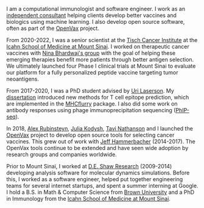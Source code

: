 I am a computational immunologist and software engineer. I work as an
[independent consultant](https://inferenceprojects.com) helping clients
develop better vaccines and biologics using machine learning. I also develop
open source software, often as part of the [OpenVax](https://github.com/openvax) project.

From 2020-2022, I was a senior scientist at the [Tisch Cancer Institute](https://icahn.mssm.edu/research/tisch) at
the [Icahn School of Medicine at Mount Sinai](https://icahn.mssm.edu/). I worked on
therapeutic cancer vaccines with [Nina Bhardwaj's group](https://icahn.mssm.edu/profiles/nina-bhardwaj) 
with the goal of helping these emerging therapies benefit more patients
through better antigen selection. We ultimately launched four Phase I clinical
trials at Mount Sinai to evaluate our platform for a fully personalized peptide
vaccine targeting tumor neoantigens.

From 2017-2020, I was a PhD student advised by [Uri Laserson](https://twitter.com/laserson?lang=en). My [dissertation](/pdfs/TimODonnell-dissertation.pdf) introduced
new methods for T cell epitope prediction, which are implemented in the
[MHCflurry](https://github.com/openvax/mhcflurry) package. I also did some work
on antibody responses using phage immunoprecipitation
sequencing ([PhIP-seq](https://en.wikipedia.org/wiki/PhIP-Seq)).

In 2018, [Alex Rubinsteyn](https://twitter.com/iskander),
[Julia Kodysh](https://twitter.com/JuliaKodysh),
[Tavi Nathanson](https://twitter.com/tavinathanson) and I launched the 
[OpenVax](https://github.com/openvax) project to develop open source tools
for selecting cancer vaccines. This grew out of work with
[Jeff Hammerbacher](https://www.hammerlab.org/) (2014-2017). The OpenVax tools
continue to be extended and have seen wide adoption by research groups and companies worldwide.

Prior to Mount Sinai, I worked at [D.E. Shaw Research](https://www.deshawresearch.com/)
(2009-2014) developing analysis software for molecular dynamics simulations.
Before this, I worked as a
software engineer, helped put together engineering teams
for several internet startups, and spent a summer interning at Google. I hold a
B.S. in Math & Computer Science from [Brown University](https://cs.brown.edu) and
a PhD in Immunology from the [Icahn School of Medicine at Mount Sinai](https://icahn.mssm.edu/).
